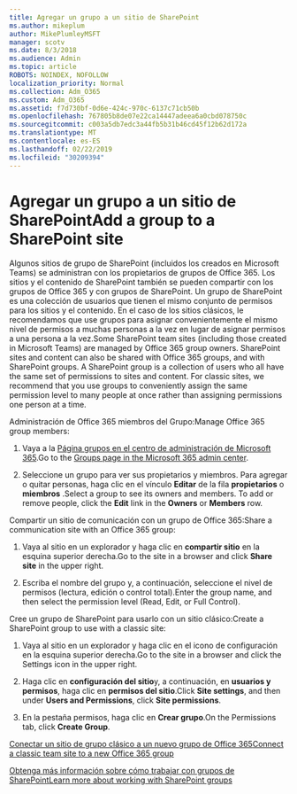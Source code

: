 ```yaml
---
title: Agregar un grupo a un sitio de SharePoint
ms.author: mikeplum
author: MikePlumleyMSFT
manager: scotv
ms.date: 8/3/2018
ms.audience: Admin
ms.topic: article
ROBOTS: NOINDEX, NOFOLLOW
localization_priority: Normal
ms.collection: Adm_O365
ms.custom: Adm_O365
ms.assetid: f7d730bf-0d6e-424c-970c-6137c71cb50b
ms.openlocfilehash: 767805b8de07e22ca14447adeea6a0cbd078750c
ms.sourcegitcommit: c003a5db7edc3a44fb5b31b46cd45f12b62d172a
ms.translationtype: MT
ms.contentlocale: es-ES
ms.lasthandoff: 02/22/2019
ms.locfileid: "30209394"
---
```

# <a name="add-a-group-to-a-sharepoint-site"></a><span data-ttu-id="3d1d3-102">Agregar un grupo a un sitio de SharePoint</span><span class="sxs-lookup"><span data-stu-id="3d1d3-102">Add a group to a SharePoint site</span></span>

<span data-ttu-id="3d1d3-p101">Algunos sitios de grupo de SharePoint (incluidos los creados en Microsoft Teams) se administran con los propietarios de grupos de Office 365. Los sitios y el contenido de SharePoint también se pueden compartir con los grupos de Office 365 y con grupos de SharePoint. Un grupo de SharePoint es una colección de usuarios que tienen el mismo conjunto de permisos para los sitios y el contenido. En el caso de los sitios clásicos, le recomendamos que use grupos para asignar convenientemente el mismo nivel de permisos a muchas personas a la vez en lugar de asignar permisos a una persona a la vez.</span><span class="sxs-lookup"><span data-stu-id="3d1d3-p101">Some SharePoint team sites (including those created in Microsoft Teams) are managed by Office 365 group owners. SharePoint sites and content can also be shared with Office 365 groups, and with SharePoint groups. A SharePoint group is a collection of users who all have the same set of permissions to sites and content. For classic sites, we recommend that you use groups to conveniently assign the same permission level to many people at once rather than assigning permissions one person at a time.</span></span>
  
<span data-ttu-id="3d1d3-107">Administración de Office 365 miembros del Grupo:</span><span class="sxs-lookup"><span data-stu-id="3d1d3-107">Manage Office 365 group members:</span></span>
  
1. <span data-ttu-id="3d1d3-108">Vaya a la [Página grupos en el centro de administración de Microsoft 365](https://portal.office.com/adminportal/home#/groups).</span><span class="sxs-lookup"><span data-stu-id="3d1d3-108">Go to the [Groups page in the Microsoft 365 admin center](https://portal.office.com/adminportal/home#/groups).</span></span>
    
2. <span data-ttu-id="3d1d3-p102">Seleccione un grupo para ver sus propietarios y miembros. Para agregar o quitar personas, haga clic en el vínculo **Editar** de la fila **propietarios** o **miembros** .</span><span class="sxs-lookup"><span data-stu-id="3d1d3-p102">Select a group to see its owners and members. To add or remove people, click the **Edit** link in the **Owners** or **Members** row.</span></span> 
    
<span data-ttu-id="3d1d3-111">Compartir un sitio de comunicación con un grupo de Office 365:</span><span class="sxs-lookup"><span data-stu-id="3d1d3-111">Share a communication site with an Office 365 group:</span></span>
  
1. <span data-ttu-id="3d1d3-112">Vaya al sitio en un explorador y haga clic en **compartir sitio** en la esquina superior derecha.</span><span class="sxs-lookup"><span data-stu-id="3d1d3-112">Go to the site in a browser and click **Share site** in the upper right.</span></span> 
    
2. <span data-ttu-id="3d1d3-113">Escriba el nombre del grupo y, a continuación, seleccione el nivel de permisos (lectura, edición o control total).</span><span class="sxs-lookup"><span data-stu-id="3d1d3-113">Enter the group name, and then select the permission level (Read, Edit, or Full Control).</span></span>
    
<span data-ttu-id="3d1d3-114">Cree un grupo de SharePoint para usarlo con un sitio clásico:</span><span class="sxs-lookup"><span data-stu-id="3d1d3-114">Create a SharePoint group to use with a classic site:</span></span>
  
1. <span data-ttu-id="3d1d3-115">Vaya al sitio en un explorador y haga clic en el icono de configuración en la esquina superior derecha.</span><span class="sxs-lookup"><span data-stu-id="3d1d3-115">Go to the site in a browser and click the Settings icon in the upper right.</span></span>
    
2. <span data-ttu-id="3d1d3-116">Haga clic en **configuración del sitio**y, a continuación, en **usuarios y permisos**, haga clic en **permisos del sitio**.</span><span class="sxs-lookup"><span data-stu-id="3d1d3-116">Click **Site settings**, and then under **Users and Permissions**, click **Site permissions**.</span></span>
    
3. <span data-ttu-id="3d1d3-117">En la pestaña permisos, haga clic en **Crear grupo**.</span><span class="sxs-lookup"><span data-stu-id="3d1d3-117">On the Permissions tab, click **Create Group**.</span></span>
    
[<span data-ttu-id="3d1d3-118">Conectar un sitio de grupo clásico a un nuevo grupo de Office 365</span><span class="sxs-lookup"><span data-stu-id="3d1d3-118">Connect a classic team site to a new Office 365 group</span></span>](https://go.microsoft.com/fwlink/?linkid=2008654)
  
[<span data-ttu-id="3d1d3-119">Obtenga más información sobre cómo trabajar con grupos de SharePoint</span><span class="sxs-lookup"><span data-stu-id="3d1d3-119">Learn more about working with SharePoint groups</span></span>](https://go.microsoft.com/fwlink/?linkid=874658)
  

